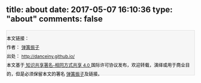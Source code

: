 title: about
date: 2017-05-07 16:10:36
type: "about"
comments: false
---
<div style="font-size:12px;border-bottom: #ddd 1px solid; BORDER-LEFT: #ddd 1px solid; BACKGROUND: #f6f6f6; HEIGHT: 120px; BORDER-TOP: #ddd 1px solid; BORDER-RIGHT: #ddd 1px solid">
<div style="MARGIN-TOP: 10px; FLOAT: left; MARGIN-LEFT: 5px; MARGIN-RIGHT: 10px">
</div>
<div style="LINE-HEIGHT: 200%; MARGIN-TOP: 10px; COLOR: #000000">
本文链接：<a href="http://blog.cannot.cc/about/>"></a> <br/>
作者：
<a href="http://github.com/Danceiny">弹簧振子</a> <br/>出处：
<a href="http://danceiny.github.io/">http://danceiny.github.io/</a>
<br/>本文基于<a target="_blank" title="Creative Commons Attribution-ShareAlike 4.0 International (CC BY-SA 4.0)" href="http://creativecommons.org/licenses/by-sa/4.0/"> 知识共享署名-相同方式共享 4.0 </a>
国际许可协议发布，欢迎转载，演绎或用于商业目的，但是必须保留本文的署名
<a href="http://danceiny.github.io/">弹簧振子</a>及链接。
</div>
</div>
